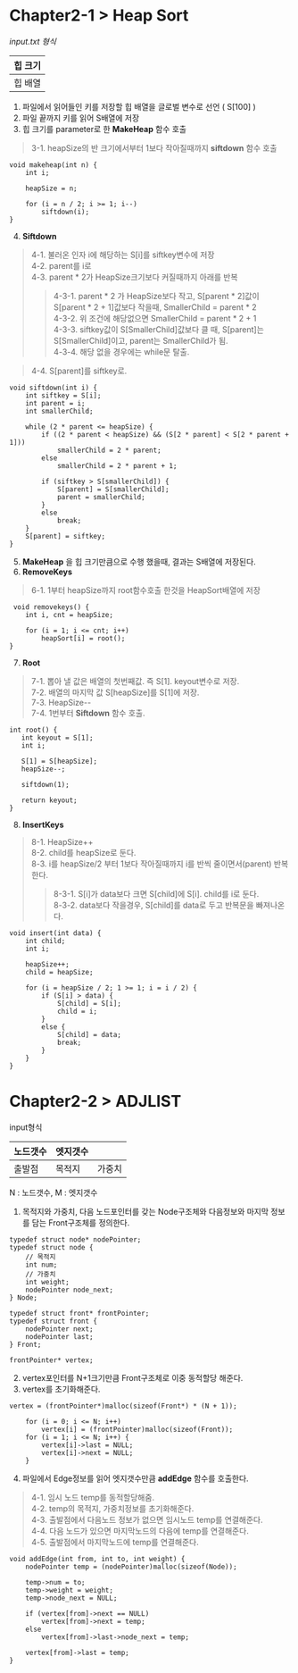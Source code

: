 # Chapter2-1 >  Heap Sort
  
_input.txt 형식_  

|힙 크기|
|---|
|힙 배열|  

1. 파일에서 읽어들인 키를 저장할 힙 배열을 글로벌 변수로 선언 ( S[100] )
2. 파일 끝까지 키를 읽어 S배열에 저장
3. 힙 크기를 parameter로 한 __MakeHeap__ 함수 호출
 > 3-1. heapSize의 반 크기에서부터 1보다 작아질때까지 __siftdown__ 함수 호출  
``` 
void makeheap(int n) {
	int i;

	heapSize = n;

	for (i = n / 2; i >= 1; i--)
		siftdown(i);
}
```

4. __Siftdown__  
> 4-1. 불러온 인자 i에 해당하는 S[i]를 siftkey변수에 저장  
> 4-2. parent를 i로  
> 4-3. parent * 2가 HeapSize크기보다 커질때까지 아래를 반복
 >> 4-3-1. parent * 2 가 HeapSize보다 작고, S[parent * 2]값이 S[parent * 2 + 1]값보다 작을때, SmallerChild = parent * 2  
 >> 4-3-2. 위 조건에 해당없으면 SmallerChild = parent * 2 + 1  
 >> 4-3-3. siftkey값이 S[SmallerChild]값보다 클 때, S[parent]는 S[SmallerChild]이고, parent는 SmallerChild가 됨.  
 >> 4-3-4. 해당 없을 경우에는 while문 탈출.  

> 4-4. S[parent]를 siftkey로.  
```
void siftdown(int i) {
	int siftkey = S[i];
	int parent = i;
	int smallerChild;

	while (2 * parent <= heapSize) {
		if ((2 * parent < heapSize) && (S[2 * parent] < S[2 * parent + 1]))
			smallerChild = 2 * parent;
		else
			smallerChild = 2 * parent + 1;

		if (siftkey > S[smallerChild]) {
			S[parent] = S[smallerChild];
			parent = smallerChild;
		}
		else
			break;
	}
	S[parent] = siftkey;
}
```

5. __MakeHeap__ 을 힙 크기만큼으로 수행 했을때, 결과는 S배열에 저장된다.  
6. __RemoveKeys__  
 > 6-1. 1부터 heapSize까지 root함수호출 한것을 HeapSort배열에 저장  
```
 void removekeys() {
	int i, cnt = heapSize;

	for (i = 1; i <= cnt; i++)
		heapSort[i] = root();
}
```
 
7. __Root__  
 > 7-1. 뽑아 낼 값은 배열의 첫번째값. 즉 S[1]. keyout변수로 저장.  
 > 7-2. 배열의 마지막 값 S[heapSize]를 S[1]에 저장.  
 > 7-3. HeapSize--  
 > 7-4. 1번부터 __Siftdown__ 함수 호출.  
 ```
 int root() {
	int keyout = S[1];
	int i;

	S[1] = S[heapSize];
	heapSize--;
	
	siftdown(1);

	return keyout;
}
```
8. __InsertKeys__  
 > 8-1. HeapSize++  
 > 8-2. child를 heapSize로 둔다.  
 > 8-3. i를 heapSize/2 부터 1보다 작아질때까지 i를 반씩 줄이면서(parent) 반복한다.  
  >> 8-3-1. S[i]가 data보다 크면 S[child]에 S[i]. child를 i로 둔다.  
  >> 8-3-2. data보다 작을경우, S[child]를 data로 두고 반복문을 빠져나온다.
```
void insert(int data) {
	int child;
	int i;

	heapSize++;
	child = heapSize;

	for (i = heapSize / 2; 1 >= 1; i = i / 2) {
		if (S[i] > data) {
			S[child] = S[i];
			child = i;
		}
		else {
			S[child] = data;
			break;
		}
	}
}
```


# Chapter2-2 >  ADJLIST

input형식 

|노드갯수|엣지갯수||
|---|---|---|
|출발점|목적지|가중치|  

N : 노드갯수, M : 엣지갯수  
1. 목적지와 가중치, 다음 노드포인터를 갖는 Node구조체와 다음정보와 마지막 정보를 담는 Front구조체를 정의한다.  
```
typedef struct node* nodePointer;
typedef struct node {
	// 목적지
	int num;
	// 가중치
	int weight;
	nodePointer node_next;
} Node;

typedef struct front* frontPointer;
typedef struct front {
	nodePointer next;
	nodePointer last;
} Front;

frontPointer* vertex;
```
2. vertex포인터를 N+1크기만큼 Front구조체로 이중 동적할당 해준다.  
3. vertex를 초기화해준다.  
```
vertex = (frontPointer*)malloc(sizeof(Front*) * (N + 1));

	for (i = 0; i <= N; i++)
		vertex[i] = (frontPointer)malloc(sizeof(Front));
	for (i = 1; i <= N; i++) {
		vertex[i]->last = NULL;
		vertex[i]->next = NULL;
	}
```

4. 파일에서 Edge정보를 읽어 엣지갯수만큼 __addEdge__ 함수를 호출한다.  
 > 4-1. 임시 노드 temp를 동적할당해줌.  
 > 4-2. temp의 목적지, 가중치정보를 초기화해준다.  
 > 4-3. 출발점에서 다음노드 정보가 없으면 임시노드 temp를 연결해준다.  
 > 4-4. 다음 노드가 있으면 마지막노드의 다음에 temp를 연결해준다.  
 > 4-5. 출발점에서 마지막노드에 temp를 연결해준다.
```
void addEdge(int from, int to, int weight) {
	nodePointer temp = (nodePointer)malloc(sizeof(Node));

	temp->num = to;
	temp->weight = weight;
	temp->node_next = NULL;

	if (vertex[from]->next == NULL)
		vertex[from]->next = temp;
	else
		vertex[from]->last->node_next = temp;
	
	vertex[from]->last = temp;
}
```

